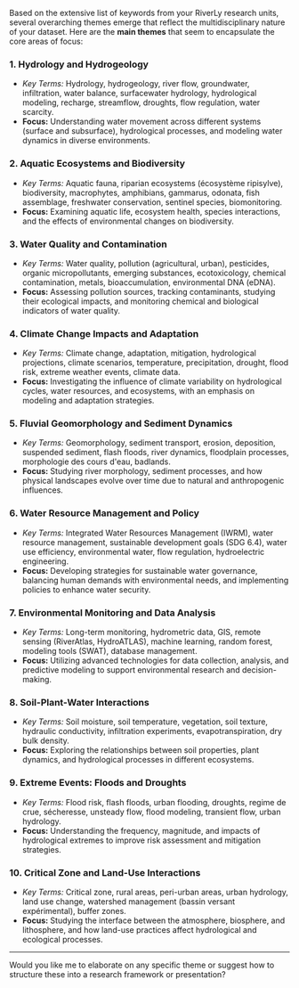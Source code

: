 Based on the extensive list of keywords from your RiverLy research units, several overarching themes emerge that reflect the multidisciplinary nature of your dataset. Here are the **main themes** that seem to encapsulate the core areas of focus:

### 1. **Hydrology and Hydrogeology**
   - *Key Terms:* Hydrology, hydrogeology, river flow, groundwater, infiltration, water balance, surfacewater hydrology, hydrological modeling, recharge, streamflow, droughts, flow regulation, water scarcity.
   - **Focus:** Understanding water movement across different systems (surface and subsurface), hydrological processes, and modeling water dynamics in diverse environments.

### 2. **Aquatic Ecosystems and Biodiversity**
   - *Key Terms:* Aquatic fauna, riparian ecosystems (écosystème ripisylve), biodiversity, macrophytes, amphibians, gammarus, odonata, fish assemblage, freshwater conservation, sentinel species, biomonitoring.
   - **Focus:** Examining aquatic life, ecosystem health, species interactions, and the effects of environmental changes on biodiversity.

### 3. **Water Quality and Contamination**
   - *Key Terms:* Water quality, pollution (agricultural, urban), pesticides, organic micropollutants, emerging substances, ecotoxicology, chemical contamination, metals, bioaccumulation, environmental DNA (eDNA).
   - **Focus:** Assessing pollution sources, tracking contaminants, studying their ecological impacts, and monitoring chemical and biological indicators of water quality.

### 4. **Climate Change Impacts and Adaptation**
   - *Key Terms:* Climate change, adaptation, mitigation, hydrological projections, climate scenarios, temperature, precipitation, drought, flood risk, extreme weather events, climate data.
   - **Focus:** Investigating the influence of climate variability on hydrological cycles, water resources, and ecosystems, with an emphasis on modeling and adaptation strategies.

### 5. **Fluvial Geomorphology and Sediment Dynamics**
   - *Key Terms:* Geomorphology, sediment transport, erosion, deposition, suspended sediment, flash floods, river dynamics, floodplain processes, morphologie des cours d'eau, badlands.
   - **Focus:** Studying river morphology, sediment processes, and how physical landscapes evolve over time due to natural and anthropogenic influences.

### 6. **Water Resource Management and Policy**
   - *Key Terms:* Integrated Water Resources Management (IWRM), water resource management, sustainable development goals (SDG 6.4), water use efficiency, environmental water, flow regulation, hydroelectric engineering.
   - **Focus:** Developing strategies for sustainable water governance, balancing human demands with environmental needs, and implementing policies to enhance water security.

### 7. **Environmental Monitoring and Data Analysis**
   - *Key Terms:* Long-term monitoring, hydrometric data, GIS, remote sensing (RiverAtlas, HydroATLAS), machine learning, random forest, modeling tools (SWAT), database management.
   - **Focus:** Utilizing advanced technologies for data collection, analysis, and predictive modeling to support environmental research and decision-making.

### 8. **Soil-Plant-Water Interactions**
   - *Key Terms:* Soil moisture, soil temperature, vegetation, soil texture, hydraulic conductivity, infiltration experiments, evapotranspiration, dry bulk density.
   - **Focus:** Exploring the relationships between soil properties, plant dynamics, and hydrological processes in different ecosystems.

### 9. **Extreme Events: Floods and Droughts**
   - *Key Terms:* Flood risk, flash floods, urban flooding, droughts, regime de crue, sécheresse, unsteady flow, flood modeling, transient flow, urban hydrology.
   - **Focus:** Understanding the frequency, magnitude, and impacts of hydrological extremes to improve risk assessment and mitigation strategies.

### 10. **Critical Zone and Land-Use Interactions**
   - *Key Terms:* Critical zone, rural areas, peri-urban areas, urban hydrology, land use change, watershed management (bassin versant expérimental), buffer zones.
   - **Focus:** Studying the interface between the atmosphere, biosphere, and lithosphere, and how land-use practices affect hydrological and ecological processes.

---

Would you like me to elaborate on any specific theme or suggest how to structure these into a research framework or presentation?

